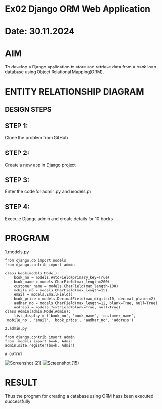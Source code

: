 # Ex02 Django ORM Web Application
# Date: 30.11.2024
# AIM
To develop a Django application to store and retrieve data from a bank loan database using Object Relational Mapping(ORM).

# ENTITY RELATIONSHIP DIAGRAM
## DESIGN STEPS
## STEP 1:
Clone the problem from GitHub

## STEP 2:
Create a new app in Django project

## STEP 3:
Enter the code for admin.py and models.py

## STEP 4:
Execute Django admin and create details for 10 books

# PROGRAM
1.models.py
```
from django.db import models
from django.contrib import admin

class book(models.Model):
    book_no = models.AutoField(primary_key=True)  
    book_name = models.CharField(max_length=200)  
    customer_name = models.CharField(max_length=100) 
    mobile_no = models.CharField(max_length=15)  
    email = models.EmailField()  
    book_price = models.DecimalField(max_digits=10, decimal_places=2)  
    aadhar_no = models.CharField(max_length=12, blank=True, null=True) 
    address = models.TextField(blank=True, null=True) 
class Admin(admin.ModelAdmin):
    list_display = ('book_no', 'book_name', 'customer_name', 'mobile_no', 'email', 'book_price', 'aadhar_no', 'address')

2.admin.py

from django.contrib import admin
from .models import book, Admin
admin.site.register(book, Admin)

# OUTPUT
```


![Screenshot (21)](https://github.com/user-attachments/assets/9d75c8b3-c1bd-4993-8d70-35d488142c94)
![Screenshot (15)](https://github.com/user-attachments/assets/e219078a-078d-4ed5-b4c8-5023ec77da9b)


# RESULT
Thus the program for creating a database using ORM hass been executed successfully
